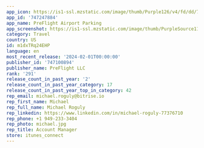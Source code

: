 ```yaml
---
app_icon: https://is1-ssl.mzstatic.com/image/thumb/Purple126/v4/fd/dd/71/fddd716d-d779-86ce-0bf1-6f1c61dfdaeb/AppIcon-0-0-1x_U007emarketing-0-10-0-85-220.png/1024x1024bb.png
app_id: '747247884'
app_name: PreFlight Airport Parking
app_screenshot: https://is1-ssl.mzstatic.com/image/thumb/PurpleSource116/v4/b8/34/61/b83461df-a610-c9dc-90ff-c324e1557298/944860f9-2dee-452c-9822-baf0e115b1ac_6.5__-_1.png/1284x2778bb.png
category: Travel
country: US
id: m1dxTRq24EHP
language: en
most_recent_release: '2024-02-01T00:00:00'
publisher_id: '747100894'
publisher_name: PreFlight LLC
rank: '291'
release_count_in_past_year: '2'
release_count_in_past_year_category: 17
release_count_in_past_year_top_in_category: 42
rep_email: michael.roguly@bitrise.io
rep_first_name: Michael
rep_full_name: Michael Roguly
rep_linkedin: https://www.linkedin.com/in/michael-roguly-77376710
rep_phone: +1 949-233-3404
rep_photo: michael.jpg
rep_title: Account Manager
store: itunes_connect
---
```

